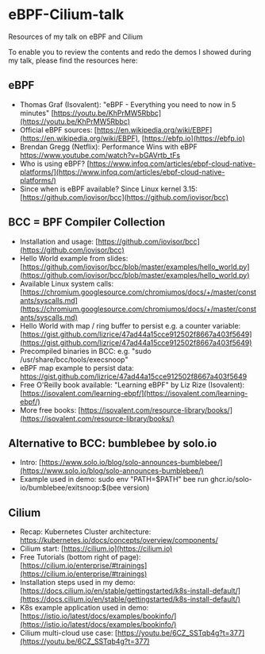 # eBPF-Cilium-talk
Resources of my talk on eBPF and Cilium

To enable you to review the contents and redo the demos I showed during my talk, please find the resources here:

## eBPF

* Thomas Graf (Isovalent): "eBPF - Everything you need to now in 5 minutes" [https://youtu.be/KhPrMW5Rbbc](https://youtu.be/KhPrMW5Rbbc)
* Official eBPF sources: [https://en.wikipedia.org/wiki/EBPF](https://en.wikipedia.org/wiki/EBPF), [https://ebfp.io](https://ebfp.io)
* Brendan Gregg (Netflix): Performance Wins with eBPF https://www.youtube.com/watch?v=bGAVrtb_tFs
* Who is using eBPF? [https://www.infoq.com/articles/ebpf-cloud-native-platforms/](https://www.infoq.com/articles/ebpf-cloud-native-platforms/)
* Since when is eBPF available? Since Linux kernel 3.15: [https://github.com/iovisor/bcc](https://github.com/iovisor/bcc)

## BCC = BPF Compiler Collection

* Installation and usage: [https://github.com/iovisor/bcc](https://github.com/iovisor/bcc)
* Hello World example from slides: [https://github.com/iovisor/bcc/blob/master/examples/hello_world.py](https://github.com/iovisor/bcc/blob/master/examples/hello_world.py)
* Available Linux system calls: [https://chromium.googlesource.com/chromiumos/docs/+/master/constants/syscalls.md](https://chromium.googlesource.com/chromiumos/docs/+/master/constants/syscalls.md)
* Hello World with map / ring buffer to persist e.g. a counter variable: [https://gist.github.com/lizrice/47ad44a15cce912502f8667a403f5649](https://gist.github.com/lizrice/47ad44a15cce912502f8667a403f5649)
* Precompiled binaries in BCC: e.g. "sudo /usr/share/bcc/tools/execsnoop"
* eBPF map example to persist data: https://gist.github.com/lizrice/47ad44a15cce912502f8667a403f5649
* Free O'Reilly book available: "Learning eBPF" by Liz Rize (Isovalent): [https://isovalent.com/learning-ebpf/](https://isovalent.com/learning-ebpf/)
* More free books: [https://isovalent.com/resource-library/books/](https://isovalent.com/resource-library/books/)

## Alternative to BCC: bumblebee by solo.io

* Intro: [https://www.solo.io/blog/solo-announces-bumblebee/](https://www.solo.io/blog/solo-announces-bumblebee/)
* Example used in demo: sudo env "PATH=$PATH" bee run ghcr.io/solo-io/bumblebee/exitsnoop:$(bee version)

## Cilium

* Recap: Kubernetes Cluster architecture: https://kubernetes.io/docs/concepts/overview/components/
* Cilium start: [https://cilium.io](https://cilium.io)
* Free Tutorials (bottom right of page): [https://cilium.io/enterprise/#trainings](https://cilium.io/enterprise/#trainings)
* Installation steps used in my demo: [https://docs.cilium.io/en/stable/gettingstarted/k8s-install-default/](https://docs.cilium.io/en/stable/gettingstarted/k8s-install-default/)
* K8s example application used in demo: [https://istio.io/latest/docs/examples/bookinfo/](https://istio.io/latest/docs/examples/bookinfo/)
* Cilium multi-cloud use case: [https://youtu.be/6CZ_SSTqb4g?t=377](https://youtu.be/6CZ_SSTqb4g?t=377)
